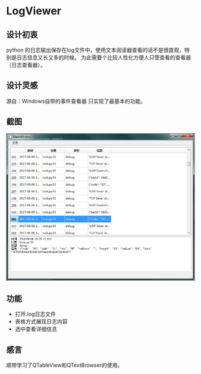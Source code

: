 # LogViewer 

## 设计初衷
python 的日志输出保存在log文件中，使用文本阅读器查看的话不是很直观，特别是日志信息又长又多的时候。
为此需要个比较人性化方便人只管查看的查看器（日志查看器）。


## 设计灵感
源自：Windows自带的事件查看器
只实现了最基本的功能。

## 截图
![shot](ScreenShot/shot.jpg)

## 功能
- 打开.log日志文件
- 表格方式展现日志内容
- 选中查看详细信息

## 感言
顺带学习了QTableView和QTextBrowser的使用。
